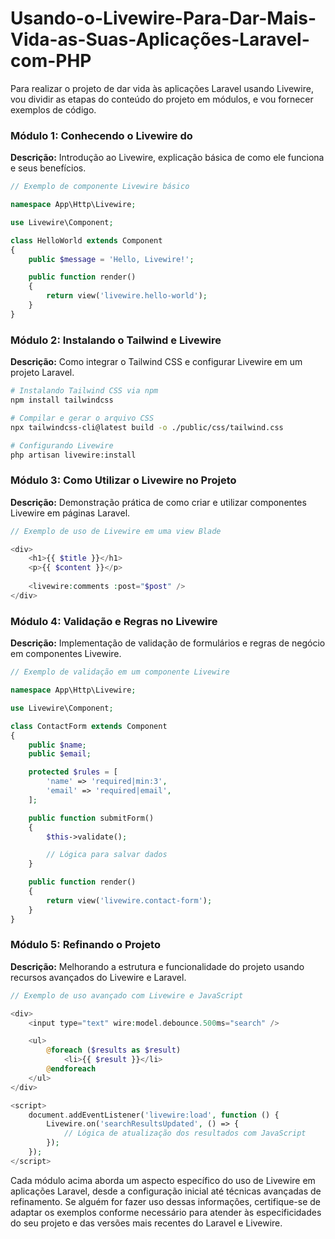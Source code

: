 # Usando-o-Livewire-Para-Dar-Mais-Vida-as-Suas-Aplicações-Laravel-com-PHP

Para realizar o projeto de dar vida às aplicações Laravel usando Livewire, vou dividir as etapas do conteúdo do projeto em módulos, e vou fornecer exemplos de código.

### Módulo 1: Conhecendo o Livewire do

**Descrição:** Introdução ao Livewire, explicação básica de como ele funciona e seus benefícios.

```php
// Exemplo de componente Livewire básico

namespace App\Http\Livewire;

use Livewire\Component;

class HelloWorld extends Component
{
    public $message = 'Hello, Livewire!';

    public function render()
    {
        return view('livewire.hello-world');
    }
}
```

### Módulo 2: Instalando o Tailwind e Livewire

**Descrição:** Como integrar o Tailwind CSS e configurar Livewire em um projeto Laravel.

```bash
# Instalando Tailwind CSS via npm
npm install tailwindcss

# Compilar e gerar o arquivo CSS
npx tailwindcss-cli@latest build -o ./public/css/tailwind.css

# Configurando Livewire
php artisan livewire:install
```

### Módulo 3: Como Utilizar o Livewire no Projeto

**Descrição:** Demonstração prática de como criar e utilizar componentes Livewire em páginas Laravel.

```php
// Exemplo de uso de Livewire em uma view Blade

<div>
    <h1>{{ $title }}</h1>
    <p>{{ $content }}</p>
    
    <livewire:comments :post="$post" />
</div>
```

### Módulo 4: Validação e Regras no Livewire

**Descrição:** Implementação de validação de formulários e regras de negócio em componentes Livewire.

```php
// Exemplo de validação em um componente Livewire

namespace App\Http\Livewire;

use Livewire\Component;

class ContactForm extends Component
{
    public $name;
    public $email;

    protected $rules = [
        'name' => 'required|min:3',
        'email' => 'required|email',
    ];

    public function submitForm()
    {
        $this->validate();

        // Lógica para salvar dados
    }

    public function render()
    {
        return view('livewire.contact-form');
    }
}
```

### Módulo 5: Refinando o Projeto

**Descrição:** Melhorando a estrutura e funcionalidade do projeto usando recursos avançados do Livewire e Laravel.

```php
// Exemplo de uso avançado com Livewire e JavaScript

<div>
    <input type="text" wire:model.debounce.500ms="search" />

    <ul>
        @foreach ($results as $result)
            <li>{{ $result }}</li>
        @endforeach
    </ul>
</div>

<script>
    document.addEventListener('livewire:load', function () {
        Livewire.on('searchResultsUpdated', () => {
            // Lógica de atualização dos resultados com JavaScript
        });
    });
</script>
```

Cada módulo acima aborda um aspecto específico do uso de Livewire em aplicações Laravel, desde a configuração inicial até técnicas avançadas de refinamento. Se alguém for fazer uso dessas informações, certifique-se de adaptar os exemplos conforme necessário para atender às especificidades do seu projeto e das versões mais recentes do Laravel e Livewire.
